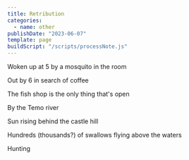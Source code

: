 ```yaml
---
title: Retribution
categories:
  - name: other
publishDate: "2023-06-07"
template: page
buildScript: "/scripts/processNote.js"
---
```


Woken up at 5 by a mosquito in the room

Out by 6 in search of coffee

The fish shop is the only thing that's open

By the Temo river

Sun rising behind the castle hill

Hundreds (thousands?) of swallows flying above the waters

Hunting
